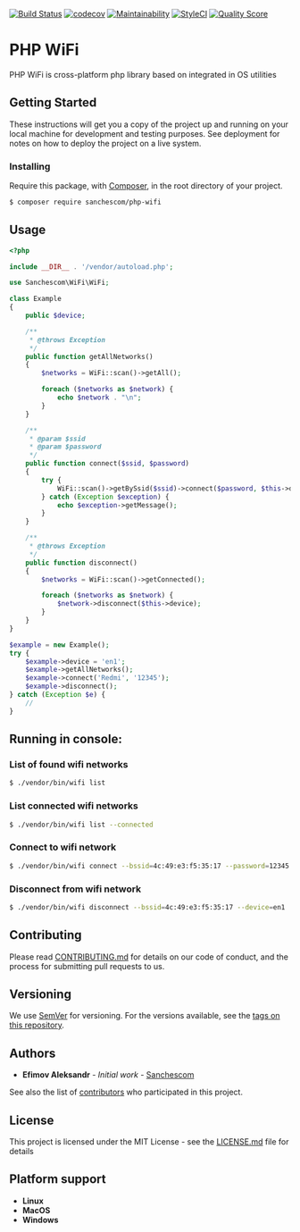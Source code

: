 [![Build Status](https://travis-ci.org/sanchescom/php-wifi.svg?branch=master)](https://travis-ci.org/sanchescom/php-wifi)
[![codecov](https://codecov.io/gh/sanchescom/php-wifi/branch/master/graph/badge.svg)](https://codecov.io/gh/sanchescom/php-wifi)
[![Maintainability](https://api.codeclimate.com/v1/badges/852384730259754d4008/maintainability)](https://codeclimate.com/github/sanchescom/php-wifi/maintainability)
[![StyleCI](https://github.styleci.io/repos/175257648/shield?branch=master)](https://github.styleci.io/repos/168349832)
[![Quality Score](https://img.shields.io/scrutinizer/g/sanchescom/laravel-phpsocket.io.svg?style=flat-square)](https://scrutinizer-ci.com/g/sanchescom/php-wifi)

# PHP WiFi

PHP WiFi is cross-platform php library based on integrated in OS utilities

## Getting Started

These instructions will get you a copy of the project up and running on your local machine for development and testing purposes. See deployment for notes on how to deploy the project on a live system.

### Installing

Require this package, with [Composer](https://getcomposer.org/), in the root directory of your project.

``` bash
$ composer require sanchescom/php-wifi
```

## Usage

``` php
<?php

include __DIR__ . '/vendor/autoload.php';

use Sanchescom\WiFi\WiFi;

class Example
{
    public $device;

    /**
     * @throws Exception
     */
    public function getAllNetworks()
    {
        $networks = WiFi::scan()->getAll();

        foreach ($networks as $network) {
            echo $network . "\n";
        }
    }

    /**
     * @param $ssid
     * @param $password
     */
    public function connect($ssid, $password)
    {
        try {
            WiFi::scan()->getBySsid($ssid)->connect($password, $this->device);
        } catch (Exception $exception) {
            echo $exception->getMessage();
        }
    }

    /**
     * @throws Exception
     */
    public function disconnect()
    {
        $networks = WiFi::scan()->getConnected();

        foreach ($networks as $network) {
            $network->disconnect($this->device);
        }
    }
}

$example = new Example();
try {
    $example->device = 'en1';
    $example->getAllNetworks();
    $example->connect('Redmi', '12345');
    $example->disconnect();
} catch (Exception $e) {
    //
}
```

## Running in console:

### List of found wifi networks
```bash
$ ./vendor/bin/wifi list
```

### List connected wifi networks
```bash
$ ./vendor/bin/wifi list --connected
```

### Connect to wifi network
```bash
$ ./vendor/bin/wifi connect --bssid=4c:49:e3:f5:35:17 --password=12345 --device=en1
```

### Disconnect from wifi network
```bash
$ ./vendor/bin/wifi disconnect --bssid=4c:49:e3:f5:35:17 --device=en1
```

## Contributing

Please read [CONTRIBUTING.md](CONTRIBUTING.md) for details on our code of conduct, and the process for submitting pull requests to us.

## Versioning

We use [SemVer](http://semver.org/) for versioning. For the versions available, see the [tags on this repository](https://github.com/sanchescom/php-wifi/tags). 

## Authors

* **Efimov Aleksandr** - *Initial work* - [Sanchescom](https://github.com/sanchescom)

See also the list of [contributors](https://github.com/sanchescom/php-wifi/contributors) who participated in this project.

## License

This project is licensed under the MIT License - see the [LICENSE.md](LICENSE.md) file for details

## Platform support

* **Linux**
* **MacOS**
* **Windows**
